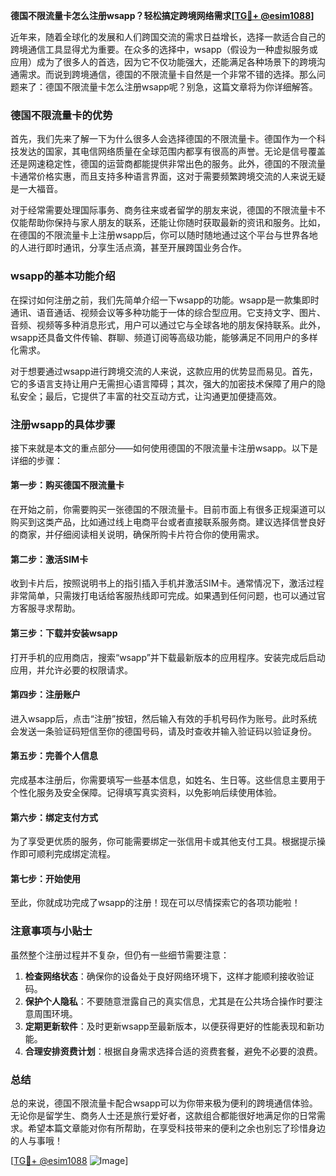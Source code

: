 **德国不限流量卡怎么注册wsapp？轻松搞定跨境网络需求[[TG💪+ @esim1088](https://t.me/s/esim1088)]**

近年来，随着全球化的发展和人们跨国交流的需求日益增长，选择一款适合自己的跨境通信工具显得尤为重要。在众多的选择中，wsapp（假设为一种虚拟服务或应用）成为了很多人的首选，因为它不仅功能强大，还能满足各种场景下的跨境沟通需求。而说到跨境通信，德国的不限流量卡自然是一个非常不错的选择。那么问题来了：德国不限流量卡怎么注册wsapp呢？别急，这篇文章将为你详细解答。

### 德国不限流量卡的优势

首先，我们先来了解一下为什么很多人会选择德国的不限流量卡。德国作为一个科技发达的国家，其电信网络质量在全球范围内都享有很高的声誉。无论是信号覆盖还是网速稳定性，德国的运营商都能提供非常出色的服务。此外，德国的不限流量卡通常价格实惠，而且支持多种语言界面，这对于需要频繁跨境交流的人来说无疑是一大福音。

对于经常需要处理国际事务、商务往来或者留学的朋友来说，德国的不限流量卡不仅能帮助你保持与家人朋友的联系，还能让你随时获取最新的资讯和服务。比如，在德国的不限流量卡上注册wsapp后，你可以随时随地通过这个平台与世界各地的人进行即时通讯，分享生活点滴，甚至开展跨国业务合作。

### wsapp的基本功能介绍

在探讨如何注册之前，我们先简单介绍一下wsapp的功能。wsapp是一款集即时通讯、语音通话、视频会议等多种功能于一体的综合型应用。它支持文字、图片、音频、视频等多种消息形式，用户可以通过它与全球各地的朋友保持联系。此外，wsapp还具备文件传输、群聊、频道订阅等高级功能，能够满足不同用户的多样化需求。

对于想要通过wsapp进行跨境交流的人来说，这款应用的优势显而易见。首先，它的多语言支持让用户无需担心语言障碍；其次，强大的加密技术保障了用户的隐私安全；最后，它提供了丰富的社交互动方式，让沟通更加便捷高效。

### 注册wsapp的具体步骤

接下来就是本文的重点部分——如何使用德国的不限流量卡注册wsapp。以下是详细的步骤：

#### 第一步：购买德国不限流量卡
在开始之前，你需要购买一张德国的不限流量卡。目前市面上有很多正规渠道可以购买到这类产品，比如通过线上电商平台或者直接联系服务商。建议选择信誉良好的商家，并仔细阅读相关说明，确保所购卡片符合你的使用需求。

#### 第二步：激活SIM卡
收到卡片后，按照说明书上的指引插入手机并激活SIM卡。通常情况下，激活过程非常简单，只需拨打电话给客服热线即可完成。如果遇到任何问题，也可以通过官方客服寻求帮助。

#### 第三步：下载并安装wsapp
打开手机的应用商店，搜索“wsapp”并下载最新版本的应用程序。安装完成后启动应用，并允许必要的权限请求。

#### 第四步：注册账户
进入wsapp后，点击“注册”按钮，然后输入有效的手机号码作为账号。此时系统会发送一条验证码短信至你的德国号码，请及时查收并输入验证码以验证身份。

#### 第五步：完善个人信息
完成基本注册后，你需要填写一些基本信息，如姓名、生日等。这些信息主要用于个性化服务及安全保障。记得填写真实资料，以免影响后续使用体验。

#### 第六步：绑定支付方式
为了享受更优质的服务，你可能需要绑定一张信用卡或其他支付工具。根据提示操作即可顺利完成绑定流程。

#### 第七步：开始使用
至此，你就成功完成了wsapp的注册！现在可以尽情探索它的各项功能啦！

### 注意事项与小贴士

虽然整个注册过程并不复杂，但仍有一些细节需要注意：

1. **检查网络状态**：确保你的设备处于良好网络环境下，这样才能顺利接收验证码。
2. **保护个人隐私**：不要随意泄露自己的真实信息，尤其是在公共场合操作时要注意周围环境。
3. **定期更新软件**：及时更新wsapp至最新版本，以便获得更好的性能表现和新功能。
4. **合理安排资费计划**：根据自身需求选择合适的资费套餐，避免不必要的浪费。

### 总结

总的来说，德国不限流量卡配合wsapp可以为你带来极为便利的跨境通信体验。无论你是留学生、商务人士还是旅行爱好者，这款组合都能很好地满足你的日常需求。希望本篇文章能对你有所帮助，在享受科技带来的便利之余也别忘了珍惜身边的人与事哦！

[[TG💪+ @esim1088](https://t.me/s/esim1088) ![Image](https://i.postimg.cc/4NQfJmqS/Snipaste-2025-05-13-00-14-12.png)]